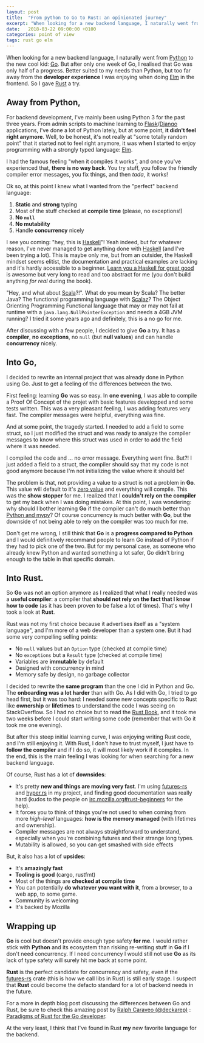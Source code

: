 ```yaml
---
layout: post
title:  "From python to Go to Rust: an opinionated journey"
excerpt: "When looking for a new backend language, I naturally went from Python to the new cool kid: Go. But after only one week of Go, I realised that Go was only half of a progress. Better suited to my needs than Python, but too far away from the developer experience I was enjoying when doing Elm in the frontend. So I gave Rust a try."
date:   2018-03-22 09:00:00 +0100
categories: point of view
tags: rust go elm
---
```


When looking for a new backend language, I naturally went from [Python] to the new cool kid: [Go]. But after only one week of Go, I realised that Go was only half of a progress. Better suited to my needs than Python, but too far away from the __developer experience__ I was enjoying when doing [Elm] in the frontend. So I gave [Rust] a try.

## Away from Python,

For backend development, I've mainly been using Python 3 for the past three years. From admin scripts to machine learning to [Flask]/[Django] applications, I've done a lot of Python lately, but at some point, __it didn't feel right anymore__. Well, to be honest, it's not really at "some totally random point" that it started not to feel right anymore, it was when I started to enjoy programming with a strongly typed language: [Elm].

I had the famous feeling "when it compiles it works", and once you've experienced that, __there is no way back__. You try stuff, you follow the friendly compiler error messages, you fix things, and then _tada_, it works!

Ok so, at this point I knew what I wanted from the "perfect" backend language:

1. __Static__ and __strong__ typing
2. Most of the stuff checked at __compile time__ (please, no exceptions!)
3. __No `null`__
4. __No mutability__
5. Handle __concurrency__ nicely

I see you coming: "hey, this is [Haskell]"! Yeah indeed, but for whatever reason, I've never managed to get anything done with [Haskell] (and I've been trying a lot). This is maybe only me, but from an outsider, the Haskell mindset seems elitist, the documentation and practical examples are lacking and it's hardly accessible to a beginner. [Learn you a Haskell for great good](http://learnyouahaskell.com/) is awesome but very long to read and too abstract for me (you don't build anything _for real_ during the book).

"Hey, and what about [Scala]?!". What do you mean by Scala? The better Java? The functional programming language with [Scalaz]? The Object Orienting Programming Functional language that may or may not fail at runtime with a `java.lang.NullPointerException` and needs a 4GB JVM running? I tried it some years ago and definitely, this is a no go for me.

After discussing with a few people, I decided to give __Go__ a try. It has a __compiler__, __no exceptions__, no `null` (but __null values__) and can handle __concurrency__ nicely.

## Into Go,

I decided to rewrite an internal project that was already done in Python using Go. Just to get a feeling of the differences between the two.

First feeling: learning __Go__ was so easy. In __one evening__, I was able to compile a Proof Of Concept of the projet with basic features developped and some tests written. This was a very pleasant feeling, I was adding features very fast. The compiler messages were helpful, everything was fine.

And at some point, the tragedy started. I needed to add a field to some struct, so I just modified the struct and was ready to analyze the compiler messages to know where this struct was used in order to add the field where it was needed.

I compiled the code and … no error message. Everything went fine. But?! I just added a field to a struct, the compiler should say that my code is not good anymore because I'm not initializing the value where it should be!

The problem is that, not providing a value to a struct is not a problem in __Go__. This value will default to it's [zero value](https://tour.golang.org/basics/12) and everything will compile. This was the __show stopper__ for me. I realized that I __couldn't rely on the compiler__ to get my back when I was doing mistakes. At this point, I was wondering: why should I bother learning __Go__ if the compiler can't do much better than [Python and mypy](http://mypy-lang.org/)? Of course concurrency is much better with __Go__, but the downside of not being able to rely on the compiler was too much for me.

Don't get me wrong, I still think that __Go__ is a __progress compared to Python__ and I would definitively recommand people to learn Go instead of Python if they had to pick one of the two. But for my personal case, as someone who already knew Python and wanted something a lot safer, Go didn't bring enough to the table in that specific domain.

## Into Rust.

So __Go__ was not an option anymore as I realized that what I really needed was a __useful compiler__: a compiler that __should not rely on the fact that I know how to code__ (as it has been proven to be false a lot of times). That's why I took a look at __Rust__.

Rust was not my first choice because it advertises itself as a "system language", and I'm more of a web developer than a system one. But it had some very compelling selling points:

- No `null` values but an `Option` type (checked at compile time)
- No `exceptions` but a `Result` type (checked at compile time)
- Variables are __immutable__ by default
- Designed with concurrency in mind
- Memory safe by design, no garbage collector

I decided to rewrite the __same program__ than the one I did in Python and Go. The __onboarding was a lot harder__ than with Go. As I did with Go, I tried to go head first, but it was too hard: I needed some new concepts specific to Rust like __ownership__ or __lifetimes__ to understand the code I was seeing on StackOverflow. So I had no choice but to read the [Rust Book](https://doc.rust-lang.org/book/second-edition/), and it took me two weeks before I could start writing some code (remember that with Go it took me one evening).

But after this steep initial learning curve, I was enjoying writing Rust code, and I'm still enjoying it. With Rust, I don't have to trust myself, I just have to __follow the compiler__ and if I do so, it will most likely work if it compiles. In the end, this is the main feeling I was looking for when searching for a new backend language.


Of course, Rust has a lot of __downsides__:
- It's pretty __new and things are moving very fast__. I'm using [futures-rs](https://docs.rs/futures/) and [hyper.rs](https://hyper.rs/) in my project, and finding good documentation was really hard (kudos to the people on [irc.mozilla.org#rust-beginners](https://chat.mibbit.com/?server=irc.mozilla.org&channel=%23rust-beginners) for the help).
- It forces you to think of things you're not used to when coming from more _high-level_ languages: __how is the memory managed__ (with lifetimes and ownership).
- Compiler messages are not always straightforward to understand, especially when you're combining futures and their strange long types.
- Mutability is allowed, so you can get smashed with side effects

But, it also has a lot of __upsides__:
- It's __amazingly fast__
- __Tooling is good__ (cargo, rustfmt)
- Most of the things are __checked at compile time__
- You can potentially __do whatever you want with it__, from a browser, to a web app, to some game.
- Community is welcoming
- It's backed by Mozilla

## Wrapping up

__Go__ is cool but doesn't provide enough type safety __for me__. I would rather stick with __Python__ and its ecosystem than risking re-writing stuff in __Go__ if I don't need concurrency. If I need concurrency I would still not use __Go__ as its lack of type safety will surely hit me back at some point.

__Rust__ is the perfect candidate for concurrency and safety, even if the [futures-rs](https://crates.io/crates/futures) crate (this is how we call libs in Rust) is still early stage. I suspect that __Rust__ could become the defacto standard for a lot of backend needs in the future.

For a more in depth blog post discussing the differences between Go and Rust, be sure to check this amazing post by [Ralph Caraveo (@deckarep)](https://twitter.com/deckarep) : [Paradigms of Rust for the Go developer](https://medium.com/@deckarep/paradigms-of-rust-for-the-go-developer-210f67cd6a29).

At the very least, I think that I've found in Rust __my__ new favorite language for the backend.

[Python]: http://python.org/
[Go]: https://golang.org/
[Elm]: http://elm-lang.org/
[Rust]: https://www.rust-lang.org/
[Flask]: http://flask.pocoo.org/
[Django]: https://www.djangoproject.com/
[Haskell]: https://www.haskell.org/
[Scala]: https://www.scala-lang.org/
[Scalaz]: https://github.com/scalaz/scalaz
